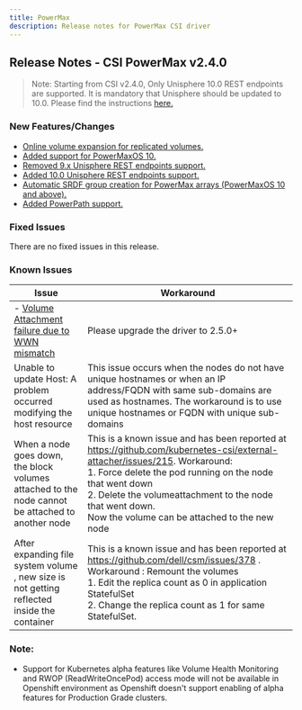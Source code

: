 ```yaml
---
title: PowerMax
description: Release notes for PowerMax CSI driver
---
```


## Release Notes - CSI PowerMax v2.4.0

> Note: Starting from CSI v2.4.0, Only Unisphere 10.0 REST endpoints are supported. It is mandatory that Unisphere should be updated to 10.0. Please find the instructions [here.](https://dl.dell.com/content/manual34878027-dell-unisphere-for-powermax-10-0-0-installation-guide.pdf?language=en-us&ps=true)

### New Features/Changes
- [Online volume expansion for replicated volumes.](https://github.com/dell/csm/issues/336)
- [Added support for PowerMaxOS 10.](https://github.com/dell/csm/issues/389)
- [Removed 9.x Unisphere REST endpoints support.](https://github.com/dell/csm/issues/389)
- [Added 10.0 Unisphere REST endpoints support.](https://github.com/dell/csm/issues/389)
- [Automatic SRDF group creation for PowerMax arrays (PowerMaxOS 10 and above).](https://github.com/dell/csm/issues/411)
- [Added PowerPath support.](https://github.com/dell/csm/issues/436)

### Fixed Issues
There are no fixed issues in this release.

### Known Issues

| Issue | Workaround |
|-------|------------|
|- [Volume Attachment failure due to WWN mismatch](https://github.com/dell/csm/issues/548)| Please upgrade the driver to 2.5.0+|
| Unable to update Host: A problem occurred modifying the host resource | This issue occurs when the nodes do not have unique hostnames or when an IP address/FQDN with same sub-domains are used as hostnames. The workaround is to use unique hostnames or FQDN with unique sub-domains|
| When a node goes down, the block volumes attached to the node cannot be attached to another node | This is a known issue and has been reported at https://github.com/kubernetes-csi/external-attacher/issues/215. Workaround: <br /> 1. Force delete the pod running on the node that went down <br /> 2. Delete the volumeattachment to the node that went down. <br /> Now the volume can be attached to the new node |
| After expanding file system volume , new size is not getting reflected inside the container | This is a known issue and has been reported at https://github.com/dell/csm/issues/378 . Workaround : Remount the volumes <br/> 1. Edit the replica count as 0 in application StatefulSet <br /> 2. Change the replica count as 1 for same StatefulSet. |

### Note:

- Support for Kubernetes alpha features like Volume Health Monitoring and RWOP (ReadWriteOncePod) access mode will not be available in Openshift environment as Openshift doesn't support enabling of alpha features for Production Grade clusters.
